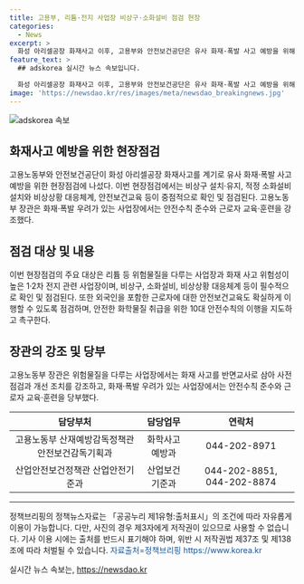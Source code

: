 ```yaml
---
title: 고용부, 리튬·전지 사업장 비상구·소화설비 점검 현장
categories:
  - News
excerpt: >
  화성 아리셀공장 화재사고 이후, 고용부와 안전보건공단은 유사 화재·폭발 사고 예방을 위해 현장점검에 착수했다. 리튬과 전지 사업장을 대상으로 비상구, 소화설비 등의 안전수칙 준수 여부를 철점하는데, 외국인을 포함한 근로자에 대한 안전보건교육과 10대 안전수칙 이행을 강조하고 있다. 고용부 장관은 “화재·폭발 위험 요소를 삼실하고 개선해야 한다”며 안전수칙 준수를 당부했다. (출처: 정책브리핑)
feature_text: >
  ## adskorea 실시간 뉴스 속보입니다.

  화성 아리셀공장 화재사고 이후, 고용부와 안전보건공단은 유사 화재·폭발 사고 예방을 위해 현장점검에 착수했다. 리튬과 전지 사업장을 대상으로 비상구, 소화설비 등의 안전수칙 준수 여부를 철점하는데, 외국인을 포함한 근로자에 대한 안전보건교육과 10대 안전수칙 이행을 강조하고 있다. 고용부 장관은 “화재·폭발 위험 요소를 삼실하고 개선해야 한다”며 안전수칙 준수를 당부했다. (출처: 정책브리핑)
image: 'https://newsdao.kr/res/images/meta/newsdao_breakingnews.jpg'
---
```


<p><img src="https://newsdao.kr/res/images/meta/newsdao_breakingnews.jpg" alt="adskorea 속보" /></p>

<h2 data-ke-size="size26">화재사고 예방을 위한 현장점검</h2>

<p data-ke-size="size16">고용노동부와 안전보건공단이 화성 아리셀공장 화재사고를 계기로 유사 화재·폭발 사고 예방을 위한 현장점검에 나섰다. 이번 현장점검에서는 비상구 설치·유지, 적정 소화설비 설치와 비상상황 대응체계, 안전보건교육 등이 중점적으로 확인 및 점검된다. 고용노동부 장관은 화재·폭발 우려가 있는 사업장에서는 안전수칙 준수와 근로자 교육·훈련을 강조했다. </p>

<h2 data-ke-size="size26">점검 대상 및 내용</h2>

<p data-ke-size="size16">이번 현장점검의 주요 대상은 리튬 등 위험물질을 다루는 사업장과 화재 사고 위험성이 높은 1·2차 전지 관련 사업장이며, 비상구, 소화설비, 비상상황 대응체계 등이 필수적으로 확인 및 점검된다. 또한 외국인을 포함한 근로자에 대한 안전보건교육도 확실하게 이행할 수 있도록 점검하며, 안전한 화학물질 취급을 위한 10대 안전수칙의 이행을 지도하고 촉구한다. </p>

<h2 data-ke-size="size26">장관의 강조 및 당부</h2>

<p data-ke-size="size16">고용노동부 장관은 위험물질을 다루는 사업장에서는 화재 사고를 반면교사로 삼아 사전점검과 개선 조치를 강조하고, 화재·폭발 우려가 있는 사업장에서는 안전수칙 준수와 근로자 교육·훈련을 당부했다. </p>

<table>
<thead>
<tr>
<th scope="col" style="text-align: center;">담당부처</th>
<th scope="col" style="text-align: center;">담당업무</th>
<th scope="col" style="text-align: center;">연락처</th>
</tr>
</thead>
<tbody>
<tr>
<td style="text-align: center;">고용노동부 산재예방감독정책관 안전보건감독기획과</td>
<td style="text-align: center;">화학사고예방과</td>
<td style="text-align: center;">044-202-8971</td>
</tr>
<tr>
<td style="text-align: center;">산업안전보건정책관 산업안전기준과</td>
<td style="text-align: center;">산업보건기준과</td>
<td style="text-align: center;">044-202-8851, 044-202-8874</td>
</tr>
</tbody>
</table>

<hr>

<p data-ke-size="size16">정책브리핑의 정책뉴스자료는 「공공누리 제1유형:출처표시」의 조건에 따라 자유롭게 이용이 가능합니다. 다만, 사진의 경우 제3자에게 저작권이 있으므로 사용할 수 없습니다. 기사 이용 시에는 출처를 반드시 표기해야 하며, 위반 시 저작권법 제37조 및 제138조에 따라 처벌될 수 있습니다. <span style="color: #1a5490;">자료출처=정책브리핑 https://www.korea.kr</span></p>
실시간 뉴스 속보는, <a href="https://newsdao.kr" rel="dofollow">https://newsdao.kr</a>


